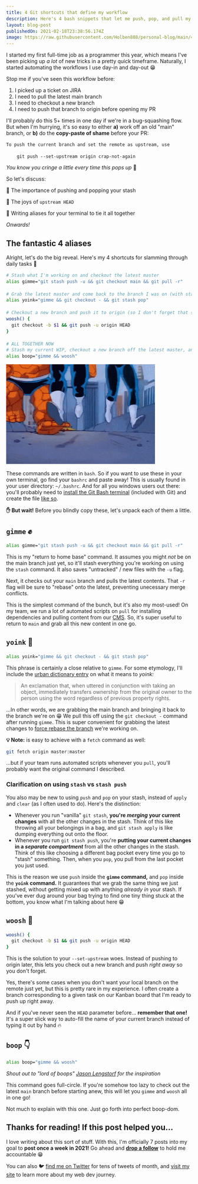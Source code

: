 ```yaml
---
title: 4 Git shortcuts that define my workflow
description: Here's 4 bash snippets that let me push, pop, and pull my way to victory as a web dev!
layout: blog-post
publishedOn: 2021-02-18T23:38:56.174Z
image: https://raw.githubusercontent.com/Holben888/personal-blog/main/4-git-shortcuts-that-define-my-workflow/thumbnail.png
---
```


I started my first full-time job as a programmer this year, which means I've been picking up _a lot_ of new tricks in a pretty quick timeframe. Naturally, I started automating the workflows I use day-in and day-out 😁

Stop me if you've seen this workflow before:

1. I picked up a ticket on JIRA
2. I need to pull the latest main branch
3. I need to checkout a new branch
4. I need to push that branch to origin before opening my PR

I'll probably do this 5+ times in one day if we're in a bug-squashing flow. But when I'm hurrying, it's so easy to either **a)** work off an old "main" branch, or **b)** do the **copy-paste of shame** before your PR:

```
To push the current branch and set the remote as upstream, use

    git push --set-upstream origin crap-not-again
```

_You know you cringe a little every time this pops up_ 😬

So let's discuss:

🍾 The importance of pushing and popping your stash

🙈 The joys of `upstream HEAD`

🧶 Writing aliases for your terminal to tie it all together

_Onwards!_

## The fantastic 4 aliases

Alright, let's do the big reveal. Here's my 4 shortcuts for slamming through daily tasks 💪

```bash
# Stash what I'm working on and checkout the latest master
alias gimme="git stash push -u && git checkout main && git pull -r"

# Grab the latest master and come back to the branch I was on (with stashing!)
alias yoink="gimme && git checkout - && git stash pop"

# Checkout a new branch and push it to origin (so I don't forget that set-upstream)
woosh() {
  git checkout -b $1 && git push -u origin HEAD
}

# ALL TOGETHER NOW
# Stash my current WIP, checkout a new branch off the latest master, and push it to origin
alias boop="gimme && woosh"
```

![1-fantastic-4-snippets](https://raw.githubusercontent.com/Holben888/personal-blog/main/get-s***-done-2020/1-fantastic-4-snippets.gif)

These commands are written in `bash`. So if you want to use these in your own terminal, go find your `bashrc` and paste away! This is usually found in your user directory: `~/.bashrc`. And for all you windows users out there: you'll probably need to [install the Git Bash terminal](https://git-scm.com/downloads) (included with Git) and create the file [like so](https://stackoverflow.com/questions/6883760/git-for-windows-bashrc-or-equivalent-configuration-files-for-git-bash-shell).

**✋ But wait!** Before you blindly copy these, let's unpack each of them a little.

## `gimme` ✊

```bash
alias gimme="git stash push -u && git checkout main && git pull -r"
```

This is my "return to home base" command. It assumes you might _not_ be on the main branch just yet, so it'll stash everything you're working on using the `stash` command. It also saves "untracked" / new files with the `-u` flag.

Next, it checks out your `main` branch and pulls the latest contents. That `-r` flag will be sure to "rebase" onto the latest, preventing unecessary merge conflicts.

This is the simplest command of the bunch, but it's also my most-used! On my team, we run a lot of automated scripts on `pull` for installing dependencies and pulling content from our [CMS](https://www.optimizely.com/optimization-glossary/content-management-system/). So, it's super useful to return to `main` and grab all this new content in one go.

## `yoink` 🎣

```bash
alias yoink="gimme && git checkout - && git stash pop"
```

This phrase is certainly a close relative to `gimme`. For some etymology, I'll include the [urban dictionary entry](https://www.urbandictionary.com/define.php?term=Yoink) on what it means to _yoink:_

> An exclamation that, when uttered in conjunction with taking an object, immediately transfers ownership from the original owner to the person using the word regardless of previous property rights.

...In other words, we are grabbing the main branch and bringing it back to the branch we're on 😁 We pull this off using the `git checkout -` command after running `gimme`. This is super convenient for grabbing the latest changes to [force rebase the branch](https://egghead.io/lessons/git-push-a-rebased-local-branch-by-using-force-with-lease) we're working on.

**💡 Note:** is easy to achieve with a `fetch` command as well:

```bash
git fetch origin master:master
```

...but if your team runs automated scripts whenever you `pull`, you'll probably want the original command I described.

### Clarification on using `stash` vs `stash push`

You also may be new to using `push` and `pop` on your stash, instead of `apply` and `clear` (as I often used to do). Here's the distinction:

- Whenever you run "vanilla" `git stash`, **you're _merging_ your current changes** with all the other changes in the stash. Think of this like throwing all your belongings in a bag, and `git stash apply` is like dumping everything out onto the floor.
- Whenever you run `git stash push`, you're **putting your current changes in a _separate compartment_** from all the other changes in the stash. Think of this like choosing a different bag pocket every time you go to "stash" something. Then, when you `pop`, you pull from the last pocket you just used.

This is the reason we use `push` inside the **`gimme` command,** and `pop` inside the **`yoink` command.** It guarantees that we grab the same thing we just stashed, without getting mixed up with anything _already in_ your stash. If you've ever dug around your bag trying to find one tiny thing stuck at the bottom, you know what I'm talking about here 😁

## `woosh` 💨

```bash
woosh() {
  git checkout -b $1 && git push -u origin HEAD
}
```

This is the solution to your `--set-upstream` woes. Instead of pushing to origin later, this lets you check out a new branch and push _right away_ so you don't forget.

Yes, there's some cases when you don't want your local branch on the remote just yet, but this is pretty rare in my experience. I often create a branch corresponding to a given task on our Kanban board that I'm ready to push up right away.

And if you've never seen the `HEAD` parameter before... **remember that one!** It's a super slick way to auto-fill the name of your current branch instead of typing it out by hand 🔥

## `boop` 👇

```bash
alias boop="gimme && woosh"
```

_Shout out to "lord of boops" [Jason Lengstorf](https://www.jason.af) for the inspiration_

This command goes full-circle. If you're somehow too lazy to check out the latest `main` branch before starting anew, this will let you `gimme` and `woosh` all in one go!

Not much to explain with this one. Just go forth into perfect boop-dom.

## Thanks for reading! If this post helped you...

I love writing about this sort of stuff. With this, I'm officially 7 posts into my goal to **post once a week in 2021!** Go ahead and [**drop a follow**](https://dev.to/bholmesdev) to hold me accountable 😁

You can also 🐦 [find me on Twitter](https://twitter.com/BHolmesDev) for tens of tweets of month, and [visit my site](https://bholmes.dev) to learn more about my web dev journey.
